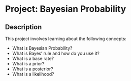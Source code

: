 # Project: Bayesian Probability

## Description
This project involves learning about the following concepts:
 * What is Bayesian Probability?
 * What is Bayes’ rule and how do you use it?
 * What is a base rate?
 * What is a prior?
 * What is a posterior?
 * What is a likelihood?
